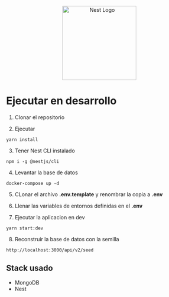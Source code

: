 <p align="center">
  <a href="http://nestjs.com/" target="blank"><img src="https://nestjs.com/img/logo-small.svg" width="200" alt="Nest Logo" /></a>
</p>

# Ejecutar en desarrollo

1. Clonar el repositorio

2. Ejecutar
```
yarn install
```
3. Tener Nest CLI instalado
```
npm i -g @nestjs/cli
```

4. Levantar la base de datos
```
docker-compose up -d
```

5. CLonar el archivo __.env.template__ y renombrar la copia a __.env__

6. Llenar las variables de entornos definidas en el __.env__

7. Ejecutar la aplicacion en dev
```
yarn start:dev
```
8. Reconstruir la base de datos con la semilla
```
http://localhost:3000/api/v2/seed
```

## Stack usado
* MongoDB
* Nest